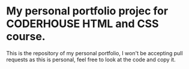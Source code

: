 # My personal portfolio projec for CODERHOUSE HTML and CSS course.

This is the repository of my personal portfolio, I won't be accepting pull requests as this is personal, feel free to look at the code and copy it.